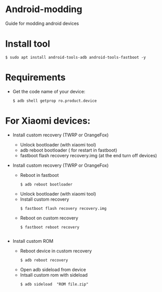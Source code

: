 # Android-modding
Guide for modding android devices

# Install tool
    $ sudo apt install android-tools-adb android-tools-fastboot -y


# Requirements 
 - Get the code name of your device: 
    ```console
    $ adb shell getprop ro.product.device

# For Xiaomi devices:

- Install custom recovery (TWRP or OrangeFox)
  - Unlock bootloader (with xiaomi tool)
  - adb reboot bootloader ( for restart in fastboot)
  - fastboot flash recovery recovery.img (at the end turn off devices)



- Install custom recovery (TWRP or OrangeFox)
  - Reboot in fastboot
    ```console
    $ adb reboot bootloader
    
  - Unlock bootloader (with xiaomi tool)
  - Install custom recovery
    ```console
    $ fastboot flash recovery recovery.img
  - Reboot on custom recovery
    ```console
    $ fastboot reboot recovery 
       
    
- Install custom ROM
  - Reboot device in custom recovery
    ```console
    $ adb reboot recovery
  - Open adb sideload from device
  - Intsall custom rom with sideload
    ```console
    $ adb sideload  "ROM file.zip" 
 
  


